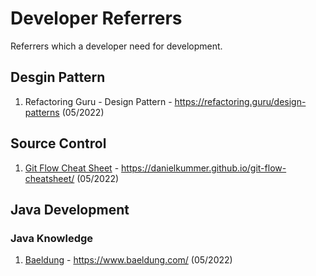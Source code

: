 # Developer Referrers

Referrers which a developer need for development.

## Desgin Pattern
1. Refactoring Guru - Design Pattern - https://refactoring.guru/design-patterns (05/2022)

## Source Control
1. [Git Flow Cheat Sheet](https://danielkummer.github.io/git-flow-cheatsheet/) - https://danielkummer.github.io/git-flow-cheatsheet/ (05/2022)

## Java Development

### Java Knowledge
1. [Baeldung](https://www.baeldung.com/) - https://www.baeldung.com/ (05/2022)

